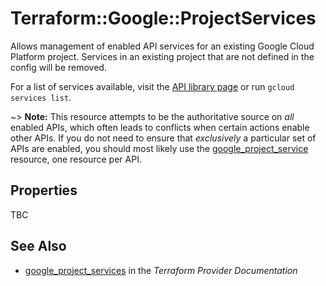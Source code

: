 # Terraform::Google::ProjectServices

Allows management of enabled API services for an existing Google Cloud
Platform project. Services in an existing project that are not defined
in the config will be removed.

For a list of services available, visit the
[API library page](https://console.cloud.google.com/apis/library) or run `gcloud services list`.

~> **Note:** This resource attempts to be the authoritative source on *all* enabled APIs, which often
	leads to conflicts when certain actions enable other APIs. If you do not need to ensure that
	*exclusively* a particular set of APIs are enabled, you should most likely use the
	[google_project_service](google_project_service.html) resource, one resource per API.

## Properties

TBC

## See Also

* [google_project_services](https://www.terraform.io/docs/providers/google/r/project_services.html) in the _Terraform Provider Documentation_